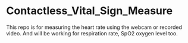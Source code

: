 # Contactless_Vital_Sign_Measure
This repo is for measuring the heart rate using the webcam or recorded video. And will be working for respiration rate, SpO2 oxygen level too.

